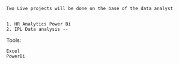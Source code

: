 




```
Two Live projects will be done on the base of the data analyst 


1. HR Analytics Power Bi
2. IPL Data analysis -- 

```


Tools:

```
Excel
PowerBi

```